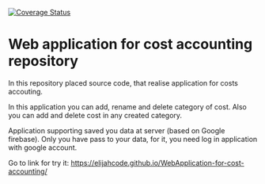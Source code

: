 [![Coverage Status](https://coveralls.io/repos/github/ElijahCode/WebApplication-for-cost-accounting/badge.svg?branch=development)](https://coveralls.io/github/ElijahCode/WebApplication-for-cost-accounting?branch=development)

# Web application for cost accounting repository

In this repository placed source code, that realise application for costs accouting.

In this application you can add, rename and delete category of cost. Also you can add and delete cost in any created category.

Application supporting saved you data at server (based on Google firebase). Only you have pass to your data, for it, you need log in application with google account.

Go to link for try it: https://elijahcode.github.io/WebApplication-for-cost-accounting/
